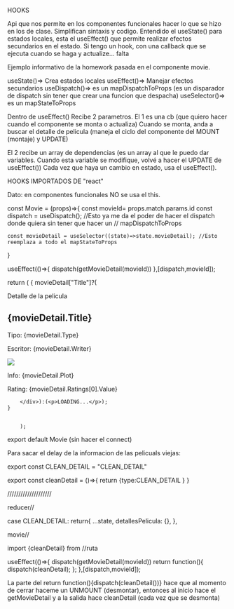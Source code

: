 HOOKS

Api que nos permite en los componentes funcionales hacer lo que se hizo en los de clase.
Simplifican sintaxis y codigo.
Entendido el useState() para estados locales, esta el useEffect() que permite realizar efectos secundarios en el estado.
Si tengo un hook, con una callback que se ejecuta cuando se haga y actualize... falta


Ejemplo informativo de la homework pasada en el componente movie.


useState()=> Crea estados locales
useEffect()=> Manejar efectos secundarios
useDispatch()=> es un mapDispatchToProps (es un disparador de dispatch sin tener que crear una funcion que despacha)
useSelector()=> es un mapStateToProps

Dentro de useEffect()
Recibe 2 parametros. El 1 es una cb (que quiero hacer cuando el componente se monta o actualiza)
Cuando se monta, anda a buscar el detalle de pelicula (maneja el ciclo del componente del MOUNT (montaje) y UPDATE)

El 2 recibe un array de dependencias (es un array al que le puedo dar variables. Cuando esta variable se modifique, 
volvé a hacer el UPDATE  de useEffect())
Cada vez que haya un cambio en estado, usa el useEffect().

HOOKS IMPORTADOS DE "react"

Dato: en componentes funcionales NO se usa el this.

const Movie = (props)=>{
    const movieId= props.match.params.id
    const dispatch = useDispatch(); //Esto ya me da el poder de hacer el dispatch donde quiera sin tener que hacer un 
                                //  mapDispatchToProps

    const movieDetail = useSelector((state)=>state.movieDetail); //Esto reemplaza a todo el mapStateToProps
}


useEffect(()=>{
    dispatch(getMovieDetail(movieId))
},[dispatch,movieId]);


return (
    {
        movieDetail["Title"]?(
        <div className="movie-detail">
                Detalle de la pelicula  
                <h2>{movieDetail.Title}</h2>
                <p>Tipo: {movieDetail.Type}</p>
                <p>Escritor: {movieDetail.Writer}</p>
                <img src={movieDetail.Poster} ></img>
                <p>Info: {movieDetail.Plot}</p>
                <p>Rating: {movieDetail.Ratings[0].Value}</p>
                
        </div>):(<p>LOADING...</p>);
    }
    
            
        );

export default Movie (sin hacer el connect)


Para sacar el delay de la informacion de las pelicuals viejas:

export const CLEAN_DETAIL = "CLEAN_DETAIL"

export const cleanDetail = ()=>{
    return {type:CLEAN_DETAIL }
}

////////////////////

reducer//

case CLEAN_DETAIL:
    return{
        ...state,
        detallesPelicula: {},
    },

movie//

import {cleanDetail} from //ruta

useEffect(()=>{
    dispatch(getMovieDetail(movieId))
    return function(){
        dispatch(cleanDetail);
    };
},[dispatch,movieId]);

La parte del return function(){dispatch(cleanDetail())} hace que al momento de cerrar haceme un UNMOUNT (desmontar), entonces
al inicio hace el getMovieDetail y a la salida hace cleanDetail (cada vez que se desmonta)